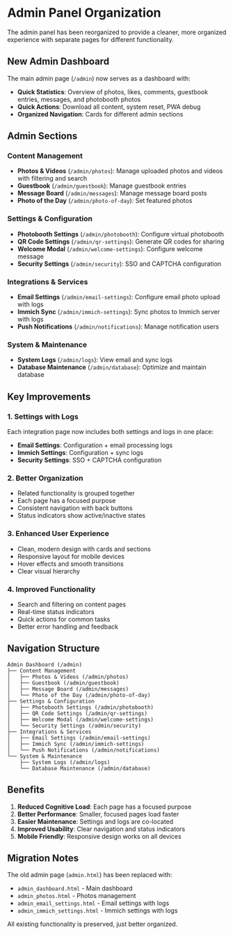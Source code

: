 # Admin Panel Organization

The admin panel has been reorganized to provide a cleaner, more organized experience with separate pages for different functionality.

## New Admin Dashboard

The main admin page (`/admin`) now serves as a dashboard with:

- **Quick Statistics**: Overview of photos, likes, comments, guestbook entries, messages, and photobooth photos
- **Quick Actions**: Download all content, system reset, PWA debug
- **Organized Navigation**: Cards for different admin sections

## Admin Sections

### Content Management
- **Photos & Videos** (`/admin/photos`): Manage uploaded photos and videos with filtering and search
- **Guestbook** (`/admin/guestbook`): Manage guestbook entries
- **Message Board** (`/admin/messages`): Manage message board posts
- **Photo of the Day** (`/admin/photo-of-day`): Set featured photos

### Settings & Configuration
- **Photobooth Settings** (`/admin/photobooth`): Configure virtual photobooth
- **QR Code Settings** (`/admin/qr-settings`): Generate QR codes for sharing
- **Welcome Modal** (`/admin/welcome-settings`): Configure welcome message
- **Security Settings** (`/admin/security`): SSO and CAPTCHA configuration

### Integrations & Services
- **Email Settings** (`/admin/email-settings`): Configure email photo upload with logs
- **Immich Sync** (`/admin/immich-settings`): Sync photos to Immich server with logs
- **Push Notifications** (`/admin/notifications`): Manage notification users

### System & Maintenance
- **System Logs** (`/admin/logs`): View email and sync logs
- **Database Maintenance** (`/admin/database`): Optimize and maintain database

## Key Improvements

### 1. Settings with Logs
Each integration page now includes both settings and logs in one place:
- **Email Settings**: Configuration + email processing logs
- **Immich Settings**: Configuration + sync logs
- **Security Settings**: SSO + CAPTCHA configuration

### 2. Better Organization
- Related functionality is grouped together
- Each page has a focused purpose
- Consistent navigation with back buttons
- Status indicators show active/inactive states

### 3. Enhanced User Experience
- Clean, modern design with cards and sections
- Responsive layout for mobile devices
- Hover effects and smooth transitions
- Clear visual hierarchy

### 4. Improved Functionality
- Search and filtering on content pages
- Real-time status indicators
- Quick actions for common tasks
- Better error handling and feedback

## Navigation Structure

```
Admin Dashboard (/admin)
├── Content Management
│   ├── Photos & Videos (/admin/photos)
│   ├── Guestbook (/admin/guestbook)
│   ├── Message Board (/admin/messages)
│   └── Photo of the Day (/admin/photo-of-day)
├── Settings & Configuration
│   ├── Photobooth Settings (/admin/photobooth)
│   ├── QR Code Settings (/admin/qr-settings)
│   ├── Welcome Modal (/admin/welcome-settings)
│   └── Security Settings (/admin/security)
├── Integrations & Services
│   ├── Email Settings (/admin/email-settings)
│   ├── Immich Sync (/admin/immich-settings)
│   └── Push Notifications (/admin/notifications)
└── System & Maintenance
    ├── System Logs (/admin/logs)
    └── Database Maintenance (/admin/database)
```

## Benefits

1. **Reduced Cognitive Load**: Each page has a focused purpose
2. **Better Performance**: Smaller, focused pages load faster
3. **Easier Maintenance**: Settings and logs are co-located
4. **Improved Usability**: Clear navigation and status indicators
5. **Mobile Friendly**: Responsive design works on all devices

## Migration Notes

The old admin page (`admin.html`) has been replaced with:
- `admin_dashboard.html` - Main dashboard
- `admin_photos.html` - Photos management
- `admin_email_settings.html` - Email settings with logs
- `admin_immich_settings.html` - Immich settings with logs

All existing functionality is preserved, just better organized. 